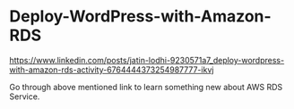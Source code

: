 # Deploy-WordPress-with-Amazon-RDS

https://www.linkedin.com/posts/jatin-lodhi-9230571a7_deploy-wordpress-with-amazon-rds-activity-6764444373254987777-ikvj

Go through above mentioned link to learn something  new about AWS RDS Service.

